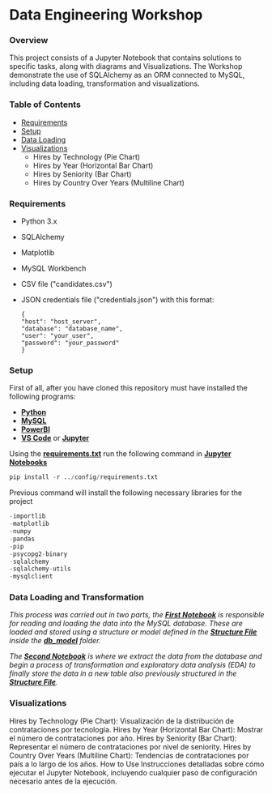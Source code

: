 # Data Engineering Workshop #
### Overview ###
This project consists of a Jupyter Notebook that contains solutions to specific tasks, along with diagrams and Visualizations. 
The Workshop demonstrate the use of SQLAlchemy as an ORM connected to MySQL, including data loading, transformation and visualizations.

### Table of Contents ###
- [Requirements](#requirements)
- [Setup](#setup)
- [Data Loading](#data-loading)
- [Visualizations](#visualizations)
  - Hires by Technology (Pie Chart)
  -  Hires by Year (Horizontal Bar Chart)
  - Hires by Seniority (Bar Chart)
  - Hires by Country Over Years (Multiline Chart)
### Requirements <a name="requirements"></a> ###
- Python 3.x
- SQLAlchemy
- Matplotlib
- MySQL Workbench
- CSV file ("candidates.csv")
- JSON credentials file ("credentials.json") with this format:
  
  ```
  {   
  "host": "host_server",
  "database": "database_name",
  "user": "your_user",
  "password": "your_password"
  }
  ``` 
### Setup <a name="setup"></a> ###
First of all, after you have cloned this repository
must have installed the following programs:

   - **[Python](https://www.python.org)**
   - **[MySQL](https://www.mysql.com/downloads/)**
   - **[PowerBI](https://powerbi.microsoft.com/es-es/downloads/)**
   - **[VS Code](https://code.visualstudio.com/download)** or **[Jupyter](https://jupyter.org/install)**

Using the **[requirements.txt](https://github.com/RJuanJo/etl_workshop1/blob/main/config/requirements.txt)**
run the following command in **[Jupyter Notebooks](https://github.com/RJuanJo/etl_workshop1/tree/main/notebooks)**

```python
pip install -r ../config/requirements.txt
```
Previous command will install the following necessary libraries for the project

```python
-importlib
-matplotlib
-numpy
-pandas
-pip
-psycopg2-binary
-sqlalchemy
-sqlalchemy-utils
-mysqlclient
```

### Data Loading and Transformation <a name="data-loading"></a> ###
 _This process was carried out in two parts, the **[First Notebook](https://github.com/RJuanJo/etl_workshop1/blob/main/notebooks/load_data.ipynb)** is responsible for reading and loading the data into the MySQL database. These are loaded and stored using a structure or model defined in the **[Structure File](https://github.com/RJuanJo/etl_workshop1/blob/main/db_model/models_structure.py)** inside the **[db_model](https://github.com/RJuanJo/etl_workshop1/tree/main/db_model)** folder._

_The **[Second Notebook](https://github.com/RJuanJo/etl_workshop1/blob/main/notebooks/workshop_eda.ipynb)** is where we extract the data from the database and begin a process of transformation and exploratory data analysis (EDA) to finally store the data in a new table also previously structured in the **[Structure File](https://github.com/RJuanJo/etl_workshop1/blob/main/db_model/models_structure.py)**._


### Visualizations <a name="visualizations"></a> ###

Hires by Technology (Pie Chart): Visualización de la distribución de contrataciones por tecnología.
Hires by Year (Horizontal Bar Chart): Mostrar el número de contrataciones por año.
Hires by Seniority (Bar Chart): Representar el número de contrataciones por nivel de seniority.
Hires by Country Over Years (Multiline Chart): Tendencias de contrataciones por país a lo largo de los años.
How to Use
Instrucciones detalladas sobre cómo ejecutar el Jupyter Notebook, incluyendo cualquier paso de configuración necesario antes de la ejecución.
